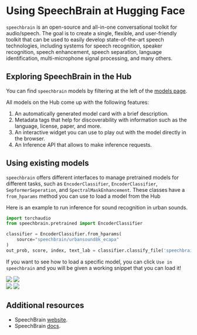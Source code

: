 # Using SpeechBrain at Hugging Face

`speechbrain` is an open-source and all-in-one conversational toolkit for audio/speech. The goal is to create a single, flexible, and user-friendly toolkit that can be used to easily develop state-of-the-art speech technologies, including systems for speech recognition, speaker recognition, speech enhancement, speech separation, language identification, multi-microphone signal processing, and many others.

## Exploring SpeechBrain in the Hub

You can find `speechbrain` models by filtering at the left of the [models page](https://huggingface.co/models?library=speechbrain).

All models on the Hub come up with the following features:
1. An automatically generated model card with a brief description.
2. Metadata tags that help for discoverability with information such as the language, license, paper, and more.
3. An interactive widget you can use to play out with the model directly in the browser.
4. An Inference API that allows to make inference requests.

## Using existing models

`speechbrain` offers different interfaces to manage pretrained models for different tasks, such as `EncoderClassifier`, `EncoderClassifier`, `SepformerSeperation`, and `SpectralMaskEnhancement`. These classes have a `from_hparams` method you can use to load a model from the Hub

Here is an example to run inference for sound recognition in urban sounds.

```py
import torchaudio
from speechbrain.pretrained import EncoderClassifier

classifier = EncoderClassifier.from_hparams(
    source="speechbrain/urbansound8k_ecapa"
)
out_prob, score, index, text_lab = classifier.classify_file('speechbrain/urbansound8k_ecapa/dog_bark.wav')
```

If you want to see how to load a specific model, you can click `Use in speechbrain` and you will be given a working snippet that you can load it!

<div class="flex justify-center">
<img class="block dark:hidden" src="https://huggingface.co/datasets/huggingface/documentation-images/resolve/main/hub/libraries-speechbrain_snippet1.png"/>
<img class="hidden dark:block" src="https://huggingface.co/datasets/huggingface/documentation-images/resolve/main/hub/libraries-speechbrain_snippet1-dark.png"/>
</div>
<div class="flex justify-center">
<img class="block dark:hidden" src="https://huggingface.co/datasets/huggingface/documentation-images/resolve/main/hub/libraries-speechbrain_snippet2.png"/>
<img class="hidden dark:block" src="https://huggingface.co/datasets/huggingface/documentation-images/resolve/main/hub/libraries-speechbrain_snippet2-dark.png"/>
</div>

## Additional resources

* SpeechBrain [website](https://speechbrain.github.io/).
* SpeechBrain [docs](https://speechbrain.readthedocs.io/en/latest/index.html).
